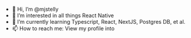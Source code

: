 - 👋 Hi, I’m @mjstelly
- 👀 I’m interested in all things React Native
- 🌱 I’m currently learning Typescript, React, NextJS, Postgres DB, et al.
- 📫 How to reach me: View my profile into

<!---
mjstelly/mjstelly is a ✨ special ✨ repository because its `README.md` (this file) appears on your GitHub profile.
You can click the Preview link to take a look at your changes.
--->
